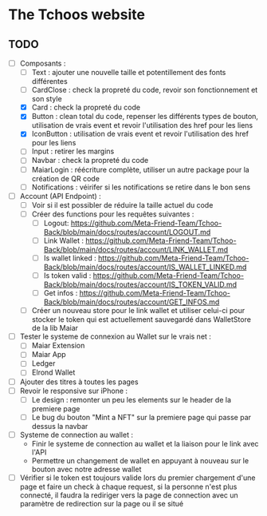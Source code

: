 # The Tchoos website

## TODO
- [ ] Composants : 
    - [ ] Text : ajouter une nouvelle taille et potentillement des fonts différentes
    - [ ] CardClose : check la propreté du code, revoir son fonctionnement et son style
    - [x] Card : check la propreté du code
    - [x] Button : clean total du code, repenser les différents types de bouton, utilisation de vrais event et revoir l'utilisation des href pour les liens
    - [x] IconButton : utilisation de vrais event et revoir l'utilisation des href pour les liens
    - [ ] Input : retirer les margins
    - [ ] Navbar : check la propreté du code
    - [ ] MaiarLogin : réécriture complète, utiliser un autre package pour la création de QR code
    - [ ] Notifications : véirifer si les notifications se retire dans le bon sens
- [ ] Account (API Endpoint) :
    - [ ] Voir si il est possibler de réduire la taille actuel du code
    - [ ] Créer des functions pour les requêtes suivantes : 
        - [ ] Logout: https://github.com/Meta-Friend-Team/Tchoo-Back/blob/main/docs/routes/account/LOGOUT.md
        - [ ] Link Wallet : https://github.com/Meta-Friend-Team/Tchoo-Back/blob/main/docs/routes/account/LINK_WALLET.md
        - [ ] Is wallet linked : https://github.com/Meta-Friend-Team/Tchoo-Back/blob/main/docs/routes/account/IS_WALLET_LINKED.md
        - [ ] Is token valid : https://github.com/Meta-Friend-Team/Tchoo-Back/blob/main/docs/routes/account/IS_TOKEN_VALID.md
        - [ ] Get infos : https://github.com/Meta-Friend-Team/Tchoo-Back/blob/main/docs/routes/account/GET_INFOS.md
    - [ ] Créer un nouveau store pour le link wallet et utiliser celui-ci pour stocker le token qui est actuellement sauvegardé dans WalletStore de la lib Maiar
- [ ] Tester le systeme de connexion au Wallet sur le vrais net :
    - [ ] Maiar Extension
    - [ ] Maiar App
    - [ ] Ledger
    - [ ] Elrond Wallet
- [ ] Ajouter des titres à toutes les pages
- [ ] Revoir le responsive sur iPhone :
    - [ ] Le design : remonter un peu les elements sur le header de la premiere page
    - [ ] Le bug du bouton "Mint a NFT" sur la premiere page qui passe par dessus la navbar
- [ ] Systeme de connection au wallet :
    - Finir le systeme de connection au wallet et la liaison pour le link avec l'API
    - Permettre un changement de wallet en appuyant à nouveau sur le bouton avec notre adresse wallet
- [ ] Vérifier si le token est toujours valide lors du premier chargement d'une page et faire un check à chaque request, si la personne n'est plus connecté, il faudra la rediriger vers la page de connection avec un paramètre de redirection sur la page ou il se situé